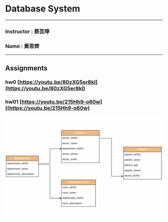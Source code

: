 # Database System
***
### Instructor : 蔡芸琤
### Name : 黃思齊
***
## Assignments

### hw0 [https://youtu.be/80zXG5er8kI](https://youtu.be/80zXG5er8kI)

### hw01 [https://youtu.be/215Hh9-o60w]((https://youtu.be/215Hh9-o60w)
![image](https://github.com/41071134h/DB/blob/main/hw01.png)
